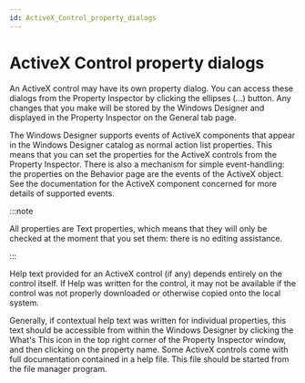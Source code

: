 ```yaml
---
id: ActiveX_Control_property_dialogs
---
```


# ActiveX Control property dialogs

An ActiveX control may have its own property dialog. You can access these dialogs from the Property Inspector by clicking the ellipses (…) button. Any changes that you make will be stored by the Windows Designer and displayed in the Property Inspector on the General tab page.

The Windows Designer supports events of ActiveX components that appear in the Windows Designer catalog as normal action list properties. This means that you can set the properties for the ActiveX controls from the Property Inspector. There is also a mechanism for simple event-handling: the properties on the Behavior page are the events of the ActiveX object. See the documentation for the ActiveX component concerned for more details of supported events.


:::note

All properties are Text properties, which means that they will only be checked at the moment that you set them: there is no editing assistance.

:::

Help text provided for an ActiveX control (if any) depends entirely on the control itself. If Help was written for the control, it may not be available if the control was not properly downloaded or otherwise copied onto the local system.

Generally, if contextual help text was written for individual properties, this text should be accessible from within the Windows Designer by clicking the What's This icon in the top right corner of the Property Inspector window, and then clicking on the property name. Some ActiveX controls come with full documentation contained in a help file. This file should be started from the file manager program.